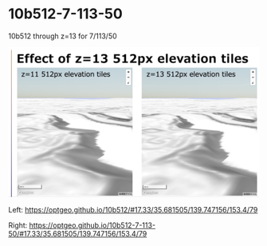# 10b512-7-113-50
10b512 through z=13 for 7/113/50

![img](diff.jpg)

Left: https://optgeo.github.io/10b512/#17.33/35.681505/139.747156/153.4/79

Right: https://optgeo.github.io/10b512-7-113-50/#17.33/35.681505/139.747156/153.4/79

